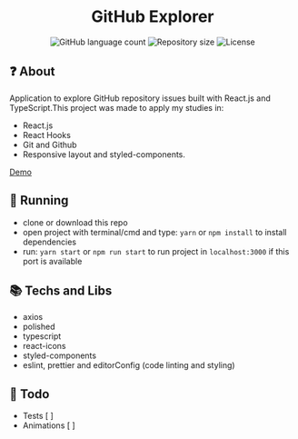 <h1 align="center">
  GitHub Explorer
</h1>

<p align="center">
  <img alt="GitHub language count" src="https://img.shields.io/github/languages/count/leon-carvalho/github-explorer?color=%2304D361">

  <img alt="Repository size" src="https://img.shields.io/github/repo-size/leon-carvalho/github-explorer">

  <img alt="License" src="https://img.shields.io/badge/license-MIT-brightgreen">
</p>

## :question: About

Application to explore GitHub repository issues built with React.js and TypeScript.This project was made to apply my studies in:
- React.js
- React Hooks
- Git and Github
- Responsive layout and styled-components.

[Demo](https://leon-carvalho.github.io/github-explorer/#/)

## :running: Running

- clone or download this repo
- open project with terminal/cmd and type: `yarn` or `npm install` to install dependencies
- run: `yarn start` or `npm run start` to run project in `localhost:3000` if this port is available

## :books: Techs and Libs

- axios
- polished
- typescript
- react-icons
- styled-components
- eslint, prettier and editorConfig (code linting and styling)

## :memo: Todo

- Tests [ ] 
- Animations [ ]
